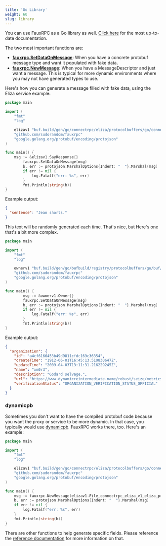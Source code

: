 ```yaml
---
title: 'Go Library'
weight: 60
slug: library
---
```


You can use FauxRPC as a Go library as well. [Click here](https://pkg.go.dev/github.com/sudorandom/fauxrpc) for the most up-to-date documentation.

The two most important functions are:
- **[fauxrpc.SetDataOnMessage](https://pkg.go.dev/github.com/sudorandom/fauxrpc#SetDataOnMessage)**: When you have a concrete protobuf message type and want it populated with fake data.
- **[fauxrpc.NewMessage](https://pkg.go.dev/github.com/sudorandom/fauxrpc#NewMessage)**: When you have a MessageDescriptor and just want a message. This is typical for more dynamic environments where you may not have generated types to use.

Here's how you can generate a message filled with fake data, using the Eliza service example.
```go
package main

import (
	"fmt"
	"log"

	elizav1 "buf.build/gen/go/connectrpc/eliza/protocolbuffers/go/connectrpc/eliza/v1"
	"github.com/sudorandom/fauxrpc"
	"google.golang.org/protobuf/encoding/protojson"
)

func main() {
    msg := &elizav1.SayResponse{}
		fauxrpc.SetDataOnMessage(msg)
		b, err := protojson.MarshalOptions{Indent: "  "}.Marshal(msg)
		if err != nil {
			log.Fatalf("err: %s", err)
		}
		fmt.Println(string(b))
}
```

Example output:
```json
{
  "sentence": "Jean shorts."
}
```

This text will be randomly generated each time. That's nice, but Here's one that's a bit more complex.
```go
package main

import (
	"fmt"
	"log"

	ownerv1 "buf.build/gen/go/bufbuild/registry/protocolbuffers/go/buf/registry/owner/v1"
	"github.com/sudorandom/fauxrpc"
	"google.golang.org/protobuf/encoding/protojson"
)

func main() {
		msg := &ownerv1.Owner{}
		fauxrpc.SetDataOnMessage(msg)
		b, err := protojson.MarshalOptions{Indent: "  "}.Marshal(msg)
		if err != nil {
			log.Fatalf("err: %s", err)
		}
		fmt.Println(string(b))
}
```

Example output:
```json
{
  "organization": {
    "id": "a4cf6166453b49d9811cfdc169c36354",
    "createTime": "1912-06-01T16:45:13.510830647Z",
    "updateTime": "2009-04-03T13:11:31.216229245Z",
    "name": "xm0r3",
    "description": "Godard selvage.",
    "url": "https://www.dynamicreintermediate.name/robust/seize/metrics/b2c",
    "verificationStatus": "ORGANIZATION_VERIFICATION_STATUS_OFFICIAL"
  }
}
```

### dynamicpb
Sometimes you don't want to have the compiled protobuf code because you want the proxy or service to be more dynamic. In that case, you typically would use [dynamicpb](https://pkg.go.dev/google.golang.org/protobuf/types/dynamicpb). FauxRPC works there, too. Here's an example:

```go
package main

import (
	"fmt"
	"log"

	elizav1 "buf.build/gen/go/connectrpc/eliza/protocolbuffers/go/connectrpc/eliza/v1"
	"github.com/sudorandom/fauxrpc"
	"google.golang.org/protobuf/encoding/protojson"
)

func main() {
    msg := fauxrpc.NewMessage(elizav1.File_connectrpc_eliza_v1_eliza_proto.Messages().ByName("SayResponse"))
    b, err := protojson.MarshalOptions{Indent: "  "}.Marshal(msg)
    if err != nil {
        log.Fatalf("err: %s", err)
    }
    fmt.Println(string(b))
}
```

There are other functions to help generate specific fields. Please reference the [reference documentation](https://pkg.go.dev/github.com/sudorandom/fauxrpc) for more information on that.